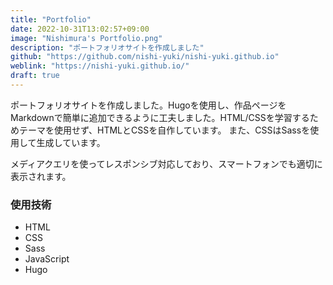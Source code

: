 ```yaml
---
title: "Portfolio"
date: 2022-10-31T13:02:57+09:00
image: "Nishimura's Portfolio.png"
description: "ポートフォリオサイトを作成しました"
github: "https://github.com/nishi-yuki/nishi-yuki.github.io"
weblink: "https://nishi-yuki.github.io/"
draft: true
---
```


ポートフォリオサイトを作成しました。Hugoを使用し、作品ページをMarkdownで簡単に追加できるように工夫しました。HTML/CSSを学習するためテーマを使用せず、HTMLとCSSを自作しています。
また、CSSはSassを使用して生成しています。

メディアクエリを使ってレスポンシブ対応しており、スマートフォンでも適切に表示されます。

### 使用技術

 - HTML
 - CSS
 - Sass
 - JavaScript
 - Hugo
